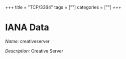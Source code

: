+++
title = "TCP/3364"
tags = [""]
categories = [""]
+++

# IANA Data

_Name:_ creativeserver

_Description:_ Creative Server

